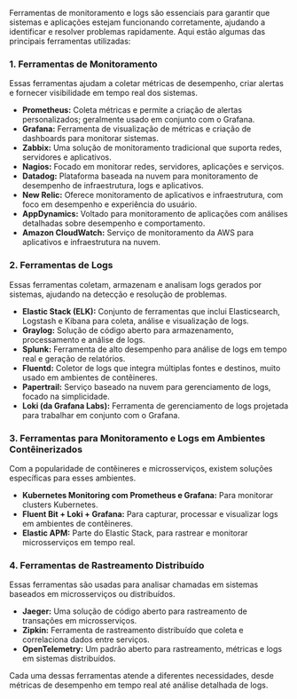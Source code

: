 Ferramentas de monitoramento e logs são essenciais para garantir que sistemas e aplicações estejam funcionando corretamente, ajudando a identificar e resolver problemas rapidamente. Aqui estão algumas das principais ferramentas utilizadas:

### **1. Ferramentas de Monitoramento**

Essas ferramentas ajudam a coletar métricas de desempenho, criar alertas e fornecer visibilidade em tempo real dos sistemas.
- **Prometheus:** Coleta métricas e permite a criação de alertas personalizados; geralmente usado em conjunto com o Grafana.
- **Grafana:** Ferramenta de visualização de métricas e criação de dashboards para monitorar sistemas.
- **Zabbix:** Uma solução de monitoramento tradicional que suporta redes, servidores e aplicativos.
- **Nagios:** Focado em monitorar redes, servidores, aplicações e serviços.
- **Datadog:** Plataforma baseada na nuvem para monitoramento de desempenho de infraestrutura, logs e aplicativos.
- **New Relic:** Oferece monitoramento de aplicativos e infraestrutura, com foco em desempenho e experiência do usuário.
- **AppDynamics:** Voltado para monitoramento de aplicações com análises detalhadas sobre desempenho e comportamento.
- **Amazon CloudWatch:** Serviço de monitoramento da AWS para aplicativos e infraestrutura na nuvem.

### **2. Ferramentas de Logs**

Essas ferramentas coletam, armazenam e analisam logs gerados por sistemas, ajudando na detecção e resolução de problemas.
- **Elastic Stack (ELK):** Conjunto de ferramentas que inclui Elasticsearch, Logstash e Kibana para coleta, análise e visualização de logs.
- **Graylog:** Solução de código aberto para armazenamento, processamento e análise de logs.
- **Splunk:** Ferramenta de alto desempenho para análise de logs em tempo real e geração de relatórios.
- **Fluentd:** Coletor de logs que integra múltiplas fontes e destinos, muito usado em ambientes de contêineres.
- **Papertrail:** Serviço baseado na nuvem para gerenciamento de logs, focado na simplicidade.
- **Loki (da Grafana Labs):** Ferramenta de gerenciamento de logs projetada para trabalhar em conjunto com o Grafana.

### **3. Ferramentas para Monitoramento e Logs em Ambientes Contêinerizados**

Com a popularidade de contêineres e microsserviços, existem soluções específicas para esses ambientes.
- **Kubernetes Monitoring com Prometheus e Grafana:** Para monitorar clusters Kubernetes.
- **Fluent Bit + Loki + Grafana:** Para capturar, processar e visualizar logs em ambientes de contêineres.
- **Elastic APM:** Parte do Elastic Stack, para rastrear e monitorar microsserviços em tempo real.

### **4. Ferramentas de Rastreamento Distribuído**

Essas ferramentas são usadas para analisar chamadas em sistemas baseados em microsserviços ou distribuídos.
- **Jaeger:** Uma solução de código aberto para rastreamento de transações em microsserviços.
- **Zipkin:** Ferramenta de rastreamento distribuído que coleta e correlaciona dados entre serviços.
- **OpenTelemetry:** Um padrão aberto para rastreamento, métricas e logs em sistemas distribuídos.

Cada uma dessas ferramentas atende a diferentes necessidades, desde métricas de desempenho em tempo real até análise detalhada de logs.

